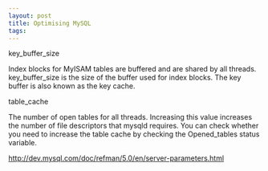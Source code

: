 ```yaml
---
layout: post 
title: Optimising MySQL
tags: 
---
```


key\_buffer\_size

Index blocks for MyISAM tables are buffered and are shared by all
threads. key\_buffer\_size is the size of the buffer used for index
blocks. The key buffer is also known as the key cache.

table\_cache

The number of open tables for all threads. Increasing this value
increases the number of file descriptors that mysqld requires. You can
check whether you need to increase the table cache by checking the
Opened\_tables status variable.

<http://dev.mysql.com/doc/refman/5.0/en/server-parameters.html>
